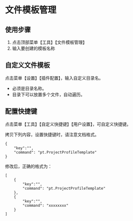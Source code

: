 # 文件模板管理

## 使用步骤

1. 点击顶部菜单【工具】【文件模板管理】
2. 输入要创建的模板名称

## 自定义文件模板

点击菜单【设置】【插件配置】，输入自定义目录名。

- 必须是目录名称。
- 目录下可以放置多个文件，自动遍历。

## 配置快捷键

点击菜单【工具】【自定义快捷键】【用户设置】，可自定义快捷键。

拷贝下列内容，设置快捷键时，请注意文档格式。

```
{
    "key":"",
    "command": "pt.ProjectProfileTemplate"
}
```

修改后，正确的格式为：
```
[
    {
        "key":"",
        "command": "pt.ProjectProfileTemplate"
    },
    {
        "key":"",
        "command": "xxxxxxxx"
    }
]
```


